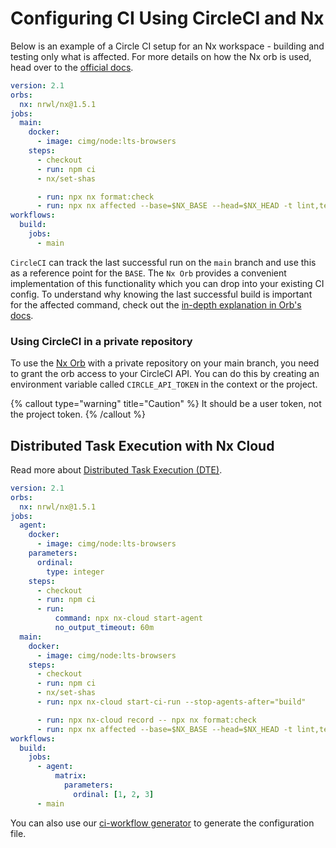 # Configuring CI Using CircleCI and Nx

Below is an example of a Circle CI setup for an Nx workspace - building and testing only what is affected. For more details on how the Nx orb is used, head over to the [official docs](https://circleci.com/developer/orbs/orb/nrwl/nx).

```yaml {% fileName=".circleci/config.yml" %}
version: 2.1
orbs:
  nx: nrwl/nx@1.5.1
jobs:
  main:
    docker:
      - image: cimg/node:lts-browsers
    steps:
      - checkout
      - run: npm ci
      - nx/set-shas

      - run: npx nx format:check
      - run: npx nx affected --base=$NX_BASE --head=$NX_HEAD -t lint,test,build --parallel=3 --configuration=ci
workflows:
  build:
    jobs:
      - main
```

`CircleCI` can track the last successful run on the `main` branch and use this as a reference point for the `BASE`. The `Nx Orb` provides a convenient implementation of this functionality which you can drop into your existing CI config.
To understand why knowing the last successful build is important for the affected command, check out the [in-depth explanation in Orb's docs](https://github.com/nrwl/nx-orb#background).

### Using CircleCI in a private repository

To use the [Nx Orb](https://github.com/nrwl/nx-orb) with a private repository on your main branch, you need to grant the orb access to your CircleCI API. You can do this by creating an environment variable called `CIRCLE_API_TOKEN` in the context or the project.

{% callout type="warning" title="Caution" %}
It should be a user token, not the project token.
{% /callout %}

## Distributed Task Execution with Nx Cloud

Read more about [Distributed Task Execution (DTE)](/nx-cloud/features/distribute-task-execution).

```yaml {% fileName=".circleci/config.yml" %}
version: 2.1
orbs:
  nx: nrwl/nx@1.5.1
jobs:
  agent:
    docker:
      - image: cimg/node:lts-browsers
    parameters:
      ordinal:
        type: integer
    steps:
      - checkout
      - run: npm ci
      - run:
          command: npx nx-cloud start-agent
          no_output_timeout: 60m
  main:
    docker:
      - image: cimg/node:lts-browsers
    steps:
      - checkout
      - run: npm ci
      - nx/set-shas
      - run: npx nx-cloud start-ci-run --stop-agents-after="build"

      - run: npx nx-cloud record -- npx nx format:check
      - run: npx nx affected --base=$NX_BASE --head=$NX_HEAD -t lint,test,build --parallel=3 --configuration=ci
workflows:
  build:
    jobs:
      - agent:
          matrix:
            parameters:
              ordinal: [1, 2, 3]
      - main
```

You can also use our [ci-workflow generator](/nx-api/workspace/generators/ci-workflow) to generate the configuration file.
